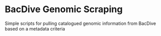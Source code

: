 # BacDive Genomic Scraping

Simple scripts for pulling catalogued genomic information from BacDive based on a metadata criteria
